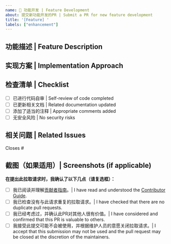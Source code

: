 ```yaml
---
name: 🚀 功能开发 | Feature Development
about: 提交新功能开发的PR | Submit a PR for new feature development
title: '[Feature] '
labels: ["enhancement"]
---
```


## 功能描述 | Feature Description
<!-- 请详细描述此PR实现的新功能 | Please describe the new feature implemented in this PR -->

## 实现方案 | Implementation Approach
<!-- 请简要说明功能的实现方案 | Please briefly explain how the feature is implemented -->

## 检查清单 | Checklist

- [ ] 已进行代码自审 | Self-review of code completed
- [ ] 已更新相关文档 | Related documentation updated
- [ ] 添加了适当的注释 | Appropriate comments added
- [ ] 无安全风险 | No security risks

## 相关问题 | Related Issues

Closes #

## 截图（如果适用）| Screenshots (if applicable)
<!-- 如果有UI变更，请提供截图 | If there are UI changes, please provide screenshots --> 

**在提出此拉取请求时，我确认了以下几点（请复选框）：**

- [ ] 我已阅读并理解[贡献者指南](https://github.com/freeCodeCamp/how-to-contribute-to-open-source/blob/main/README-CN.md)。| I have read and understood the [Contributor Guide](https://github.com/freeCodeCamp/how-to-contribute-to-open-source/blob/main/README-CN.md).
- [ ] 我已检查没有与此请求重复的拉取请求。| I have checked that there are no duplicate pull requests.
- [ ] 我已经考虑过，并确认此PR对其他人很有价值。| I have considered and confirmed that this PR is valuable to others.
- [ ] 我接受此提交可能不会被使用，并根据维护人员的意愿关闭拉取请求。| I accept that this submission may not be used and the pull request may be closed at the discretion of the maintainers.
